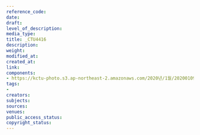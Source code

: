 ```yaml
---
reference_code: 
date: 
draft: 
level_of_description: 
media_type: 
title: _CTU4416
description: 
weight: 
modified_at: 
created_at: 
link: 
components:
- https://kctu-photo.s3.ap-northeast-2.amazonaws.com/2020년/1월/20200109_소위+‘불법체류+외국인+관리대책’+비판과+대안+촉구를+위한+이주인권단체+공동+기자회견/_CTU4416.jpg
tags:
- 
creators: 
subjects: 
sources: 
venues: 
public_access_status: 
copyright_status: 
---
```

